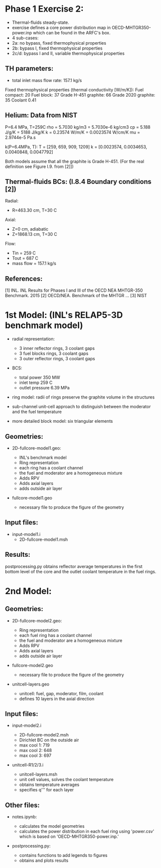 # Phase 1 Exercise 2:

* Thermal-fluids steady-state.
* exercise defines a core power distribution map in OECD-MHTGR350-power.inp which can be found in the ARFC's box.
* 4 sub-cases:
* 2a: no bypass, fixed thermophysical properties
* 2b: bypass I, fixed thermophysical properties
* 2c/d: bypass I and II, variable thermophysical properties

TH parameters:
--------------
* total inlet mass flow rate: 157.1 kg/s


Fixed thermophysical properties (thermal conductivity [W/m/K]):
Fuel compact: 20
Fuel block: 37
Grade H-451 graphite: 66
Grade 2020 graphite: 35
Coolant 0.41

Helium: Data from NIST
-------
P=6.4 MPa, T=259C
rho = 5.7030 kg/m3 = 5.7030e-6 kg/cm3
cp = 5.188 J/g/K = 5188 J/kg/K
k = 0.23574 W/m/K = 0.0023574 W/cm/K
mu = 2.9744e-5 Pa.s

k(P=6.4MPa, T):
T = [259, 659, 909, 1209]
k = [0.0023574, 0.0034653, 0.0040848, 0.0047792]

Both models assume that all the graphite is Grade H-451.
(For the real definition see Figure I.9. from [2]])

Thermal-fluids BCs: (I.8.4 Boundary conditions [2])
-------------------
Radial:
* R=463.30 cm, T=30 C

Axial:
* Z=0 cm, adiabatic
* Z=1868.13 cm, T=30 C

Flow:
* Tin = 259 C
* Tout = 687 C
* mass flow = 157.1 kg/s

References:
-----------
[1] INL. INL Results for Phases I and III of the OECD NEA MHTGR-350 Benchmark. 2015
[2] OECD/NEA. Benchmark of the MHTGR ...
[3] NIST


# 1st Model: (INL's RELAP5-3D benchmark model)

* radial representation:
	- 3 inner reflector rings, 3 coolant gaps
	- 3 fuel blocks rings, 3 coolant gaps
	- 3 outer reflector rings, 3 coolant gaps

* BCS:
	- total power 350 MW
	- inlet temp 259 C
	- outlet pressure 6.39 MPa

* ring model: radii of rings preserve the graphite volume in the structures
* sub-channel unit-cell approach to distinguish between the moderator and the fuel temperature
* more detailed block model: six triangular elements

Geometries:
-----------

* 2D-fullcore-model1.geo:
	- INL's benchmark model
	- Ring representation
	- each ring has a coolant channel
	- the fuel and moderator are a homogeneous mixture
	- Adds RPV
	- Adds axial layers
	- adds outside air layer

* fullcore-model1.geo
	- necessary file to produce the figure of the geometry

Input files:
------------

* input-model1.i
	- 2D-fullcore-model1.msh

Results:
--------

postprocessing.py obtains reflector average temperatures in the first bottom level of the core
and the outlet coolant temperature in the fuel rings.


# 2nd Model:

Geometries:
-----------

* 2D-fullcore-model2.geo:
	- Ring representation
	- each fuel ring has a coolant channel
	- the fuel and moderator are a homogeneous mixture
	- Adds RPV
	- Adds axial layers
	- adds outside air layer

* fullcore-model2.geo
	- necessary file to produce the figure of the geometry

* unitcell-layers.geo
	- unitcell: fuel, gap, moderator, film, coolant
	- defines 10 layers in the axial direction

Input files:
------------

* input-model2.i
	- 2D-fullcore-model2.msh
	- Dirichlet BC on the outside air
	- max cool 1: 719
	- max cool 2: 648
	- max cool 3: 697

* unitcell-R1/2/3.i
	- unitcell-layers.msh
	- unit cell values, solves the coolant temperature
	- obtains temperature averages
	- specifies q''' for each layer


Other files:
------------
* notes.ipynb:
	- calculates the model geometries
	- calculates the power distribution in each fuel ring using 'power.csv' which is based on 'OECD-MHTGR350-power.inp.'

* postprocessing.py:
	- contains functions to add legends to figures
	- obtains and plots results
